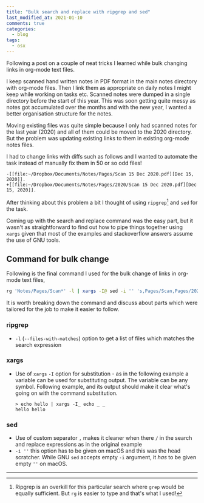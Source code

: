 ```yaml
---
title: "Bulk search and replace with ripgrep and sed"
last_modified_at: 2021-01-10
comments: true
categories:
  - blog
tags:
  - osx
---
```


Following a post on a couple of neat tricks I learned while bulk changing links
in org-mode text files.

I keep scanned hand written notes in PDF format in the main notes directory with
org-mode files. Then I link them as appropriate on daily notes I might keep
while working on tasks etc. Scanned notes were dumped in a single directory
before the start of this year. This was soon getting quite messy as notes got
accumulated over the months and with the new year, I wanted a better
organisation structure for the notes.

Moving existing files was quite simple because I only had scanned notes for the
last year (2020) and all of them could be moved to the 2020 directory. But the
problem was updating existing links to them in existing org-mode notes files. 

I had to change links with diffs such as follows and I wanted to automate the
task instead of manually fix them in 50 or so odd files!

```
-[[file:~/Dropbox/Documents/Notes/Pages/Scan 15 Dec 2020.pdf][Dec 15, 2020]].
+[[file:~/Dropbox/Documents/Notes/Pages/2020/Scan 15 Dec 2020.pdf][Dec 15, 2020]].
```

After thinking about this problem a bit I thought of using `ripgrep`[^grep] and
`sed` for the task.

Coming up with the search and replace command was the easy part, but it wasn't
as straightforward to find out how to pipe things together using `xargs` given
that most of the examples and stackoverflow answers assume the use of GNU tools.

## Command for bulk change

Following is the final command I used for the bulk change of links in org-mode
text files,

```sh
rg 'Notes/Pages/Scan*' -l | xargs -I@ sed -i '' 's,Pages/Scan,Pages/2020/Scan,g' @
```

It is worth breaking down the command and discuss about parts which were
tailored for the job to make it easier to follow.

### ripgrep

- `-l` (`--files-with-matches`) option to get a list of files which matches the
  search expression

### xargs

- Use of `xargs` `-I` option for substitution - as in the following example a
  variable can be used for substituting output. The variable can be any symbol.
  Following example, and its output should make it clear what's going on with
  the command substitution.

  ```
  > echo hello | xargs -I_ echo _ _
  hello hello
  ```

### sed

- Use of custom separator `,` makes it cleaner when there `/` in the search and
  replace expressions as in the original example
- `-i ''` this option has to be given on macOS and this was the head scratcher.
  While GNU `sed` accepts empty `-i` argument, it _has_ to be given empty `''`
  on macOS.

------

[^grep]: Ripgrep is an overkill for this particular search where `grep` would be
    equally sufficient. But `rg` is easier to type and that's what I used!
